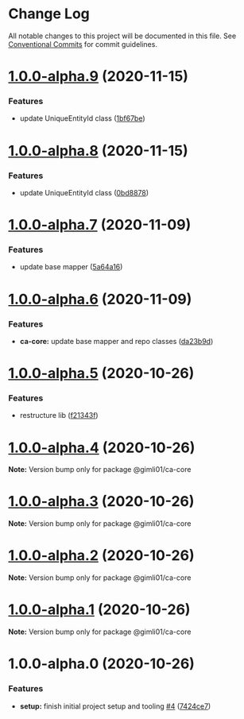# Change Log

All notable changes to this project will be documented in this file.
See [Conventional Commits](https://conventionalcommits.org) for commit guidelines.

# [1.0.0-alpha.9](https://github.com-gimli01/gimli01/clean-architecture/compare/@gimli01/ca-core@1.0.0-alpha.8...@gimli01/ca-core@1.0.0-alpha.9) (2020-11-15)


### Features

* update UniqueEntityId class ([1bf67be](https://github.com-gimli01/gimli01/clean-architecture/commit/1bf67be7e107d1da50882deaded20b439897fb81))





# [1.0.0-alpha.8](https://github.com-gimli01/gimli01/clean-architecture/compare/@gimli01/ca-core@1.0.0-alpha.7...@gimli01/ca-core@1.0.0-alpha.8) (2020-11-15)


### Features

* update UniqueEntityId class ([0bd8878](https://github.com-gimli01/gimli01/clean-architecture/commit/0bd88789025f9cdfbf7f3c53a91f87a1bd9d4c6c))





# [1.0.0-alpha.7](https://github.com-gimli01/gimli01/clean-architecture/compare/@gimli01/ca-core@1.0.0-alpha.6...@gimli01/ca-core@1.0.0-alpha.7) (2020-11-09)


### Features

* update base mapper ([5a64a16](https://github.com-gimli01/gimli01/clean-architecture/commit/5a64a16e970b15e9ab6366e7b61016ab69e30b4f))





# [1.0.0-alpha.6](https://github.com-gimli01/gimli01/clean-architecture/compare/@gimli01/ca-core@1.0.0-alpha.5...@gimli01/ca-core@1.0.0-alpha.6) (2020-11-09)


### Features

* **ca-core:** update base mapper and repo classes ([da23b9d](https://github.com-gimli01/gimli01/clean-architecture/commit/da23b9defdb80b93d950cb362097aa123dc99606))





# [1.0.0-alpha.5](https://github.com-gimli01/gimli01/clean-architecture/compare/@gimli01/ca-core@1.0.0-alpha.4...@gimli01/ca-core@1.0.0-alpha.5) (2020-10-26)


### Features

* restructure lib ([f21343f](https://github.com-gimli01/gimli01/clean-architecture/commit/f21343f537373e87f1718719490c4d90d47d88cb))





# [1.0.0-alpha.4](https://github.com-gimli01/gimli01/clean-architecture/compare/@gimli01/ca-core@1.0.0-alpha.3...@gimli01/ca-core@1.0.0-alpha.4) (2020-10-26)

**Note:** Version bump only for package @gimli01/ca-core





# [1.0.0-alpha.3](https://github.com-gimli01/gimli01/clean-architecture/compare/@gimli01/ca-core@1.0.0-alpha.2...@gimli01/ca-core@1.0.0-alpha.3) (2020-10-26)

**Note:** Version bump only for package @gimli01/ca-core





# [1.0.0-alpha.2](https://github.com-gimli01/gimli01/clean-architecture/compare/@gimli01/ca-core@1.0.0-alpha.1...@gimli01/ca-core@1.0.0-alpha.2) (2020-10-26)

**Note:** Version bump only for package @gimli01/ca-core





# [1.0.0-alpha.1](https://github.com-gimli01/gimli01/clean-architecture/compare/@gimli01/ca-core@1.0.0-alpha.0...@gimli01/ca-core@1.0.0-alpha.1) (2020-10-26)

**Note:** Version bump only for package @gimli01/ca-core





# 1.0.0-alpha.0 (2020-10-26)


### Features

* **setup:** finish initial project setup and tooling [#4](https://github.com-gimli01/gimli01/clean-architecture/issues/4) ([7424ce7](https://github.com-gimli01/gimli01/clean-architecture/commit/7424ce777296970c84e43083d7de14f07a36f5bc))
